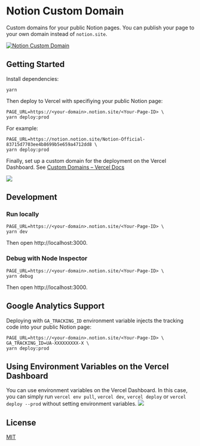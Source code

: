 # Notion Custom Domain

Custom domains for your public Notion pages. You can publish your page to your own domain instead of `notion.site`.

[![Notion Custom Domain](https://user-images.githubusercontent.com/19500280/93695277-d99aa400-fb4f-11ea-8e82-5c431110ce19.png)](https://notion-custom-domain.hosso.co)

## Getting Started

Install dependencies:

```
yarn
```

Then deploy to Vercel with specifiying your public Notion page:

```
PAGE_URL=https://<your-domain>.notion.site/<Your-Page-ID> \
yarn deploy:prod
```

For example:

```
PAGE_URL=https://notion.notion.site/Notion-Official-83715d7703ee4b8699b5e659a4712dd8 \
yarn deploy:prod
```

Finally, set up a custom domain for the deployment on the Vercel Dashboard. See [Custom Domains – Vercel Docs](https://vercel.com/docs/concepts/projects/custom-domains)

![](https://user-images.githubusercontent.com/19500280/169642461-c31df143-a8a5-4d37-8494-e5b04b01c7b1.png)

## Development

### Run locally

```
PAGE_URL=https://<your-domain>.notion.site/<Your-Page-ID> \
yarn dev
```

Then open http://localhost:3000.

### Debug with Node Inspector

```
PAGE_URL=https://<your-domain>.notion.site/<Your-Page-ID> \
yarn debug
```

Then open http://localhost:3000.

## Google Analytics Support

Deploying with `GA_TRACKING_ID` environment variable injects the tracking code into your public Notion page:

```
PAGE_URL=https://<your-domain>.notion.site/<Your-Page-ID> \
GA_TRACKING_ID=UA-XXXXXXXXX-X \
yarn deploy:prod
```

## Using Environment Variables on the Vercel Dashboard

You can use environment variables on the Vercel Dashboard. In this case, you can simply run
`vercel env pull`, `vercel dev`, `vercel deploy` or `vercel deploy --prod` without setting environment variables.
![](https://user-images.githubusercontent.com/19500280/169643081-9e5e1f72-dacb-4892-b9d6-f67869c2a34d.png)

## License

[MIT](LICENSE)
